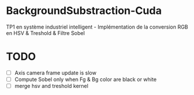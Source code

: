 # BackgroundSubstraction-Cuda
TP1 en système industriel intelligent - Implémentation de la conversion RGB en HSV &amp; Treshold &amp; Filtre Sobel

# TODO
- [ ] Axis camera frame update is slow
- [ ] Compute Sobel only when Fg & Bg color are black or white
- [ ] merge hsv and treshold kernel 
